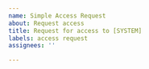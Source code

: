 ```yaml
---
name: Simple Access Request
about: Request access
title: Request for access to [SYSTEM]
labels: access request
assignees: ''

---
```



